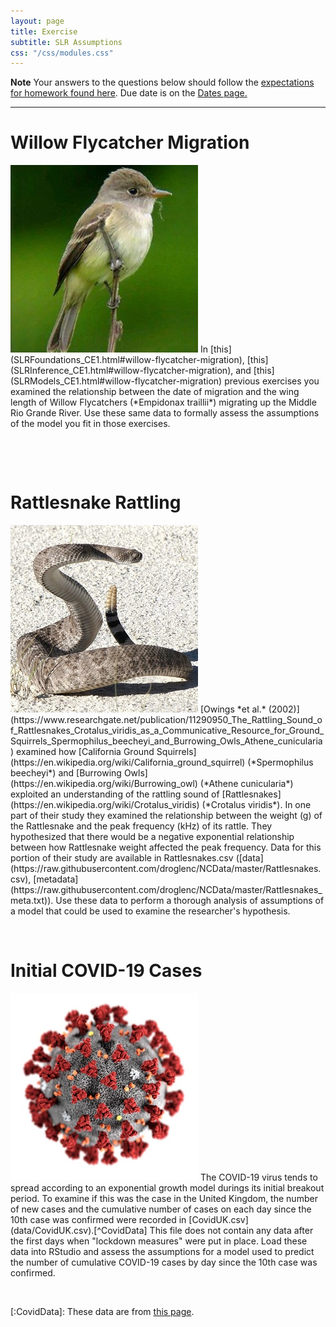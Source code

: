 ```yaml
---
layout: page
title: Exercise
subtitle: SLR Assumptions
css: "/css/modules.css"
---
```


<div class="alert alert-warning">
  <strong>Note</strong> Your answers to the questions below should follow the <a href="../../resources/hwformat" target="_blank">expectations for homework found here</a>. Due date is on the <a href="../../resources/Dates-Current" target="_blank">Dates page.</a>
</div>

----

# Willow Flycatcher Migration
<img src="../zimgs/willow_flycatcher.jpg" alt="Decoration" class="img-right">
In [this](SLRFoundations_CE1.html#willow-flycatcher-migration),  [this](SLRInference_CE1.html#willow-flycatcher-migration), and [this](SLRModels_CE1.html#willow-flycatcher-migration) previous exercises you examined the relationship between the date of migration and the wing length of Willow Flycatchers (*Empidonax traillii*) migrating up the Middle Rio Grande River. Use these same data to formally assess the assumptions of the model you fit in those exercises.

&nbsp;

&nbsp;

# Rattlesnake Rattling
<img src="../zimgs/rattlesnake.jpg" alt="Decoration" class="img-right">
[Owings *et al.* (2002)](https://www.researchgate.net/publication/11290950_The_Rattling_Sound_of_Rattlesnakes_Crotalus_viridis_as_a_Communicative_Resource_for_Ground_Squirrels_Spermophilus_beecheyi_and_Burrowing_Owls_Athene_cunicularia) examined how [California Ground Squirrels](https://en.wikipedia.org/wiki/California_ground_squirrel) (*Spermophilus beecheyi*) and [Burrowing Owls](https://en.wikipedia.org/wiki/Burrowing_owl) (*Athene cunicularia*) exploited an understanding of the rattling sound of [Rattlesnakes](https://en.wikipedia.org/wiki/Crotalus_viridis) (*Crotalus viridis*). In one part of their study they examined the relationship between the weight (g) of the Rattlesnake and the peak frequency (kHz) of its rattle. They hypothesized that there would be a negative exponential relationship between how Rattlesnake weight affected the peak frequency. Data for this portion of their study are available in Rattlesnakes.csv  ([data](https://raw.githubusercontent.com/droglenc/NCData/master/Rattlesnakes.csv), [metadata](https://raw.githubusercontent.com/droglenc/NCData/master/Rattlesnakes_meta.txt)). Use these data to perform a thorough analysis of assumptions of a model that could be used to examine the researcher's hypothesis.

&nbsp;

# Initial COVID-19 Cases
<img src="../zimgs/COVID.jpg" alt="Decoration" class="img-right">
The COVID-19 virus tends to spread according to an exponential growth model durings its initial breakout period. To examine if this was the case in the United Kingdom, the number of new cases and the cumulative number of cases on each day since the 10th case was confirmed were recorded in [CovidUK.csv](data/CovidUK.csv).[^CovidData] This file does not contain any data after the first days when "lockdown measures" were put in place. Load these data into RStudio and assess the assumptions for a model used to predict the number of cumulative COVID-19 cases by day since the 10th case was confirmed.

&nbsp;

[:CovidData]: These data are from [this page](https://www.cebm.net/covid-19/exponential-growth-what-it-is-why-it-matters-and-how-to-spot-it/).
